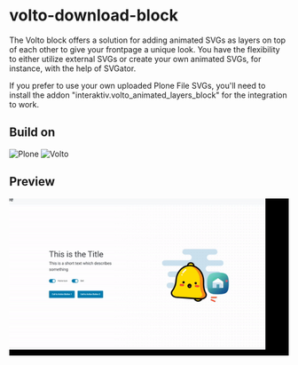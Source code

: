 # volto-download-block

The Volto block offers a solution for adding animated SVGs as layers on top of each
other to give your frontpage a unique look. You have the flexibility to either utilize
external SVGs or create your own animated SVGs, for instance, with the help of SVGator.

If you prefer to use your own uploaded Plone File SVGs, you'll need to install
the addon "interaktiv.volto_animated_layers_block" for the integration to work.

## Build on
![Plone](https://img.shields.io/badge/Plone-6.0.x-blue.svg)
![Volto](https://img.shields.io/badge/Volto-16.x.x-yellow.svg)


## Preview
![preview](preview.gif)
